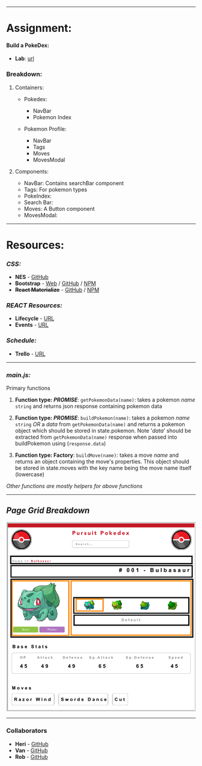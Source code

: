 

___
# Assignment:

#### Build a PokeDex:
* **Lab**: [url](https://github.com/mmosayed/PCNW-U4-Lab2)

### Breakdown:
1. Containers:
    * Pokedex: 
        * NavBar
        * Pokemon Index


    * Pokemon Profile:
        * NavBar
        * Tags
        * Moves
        * MovesModal

2. Components:
    * NavBar: Contains searchBar component
    * Tags: For pokemon types
    * PokeIndex:
    * Search Bar:
    * Moves: A Button component
    * MovesModal:
___

# Resources:

### *CSS:* 
*  **NES** - [GitHub](https://nostalgic-css.github.io/NES.css/)
*  **Bootstrap** - [Web](https://getbootstrap.com/) / [GitHub](https://github.com/twbs/bootstrap) / [NPM](https://www.npmjs.com/package/bootstrap)
* **~~React Materialize~~**  - [GitHub](https://react-materialize.github.io/#/) / [NPM](https://www.npmjs.com/package/react-materialize)

### *REACT Resources:*

*  **Lifecycle** - [URL](http://projects.wojtekmaj.pl/react-lifecycle-methods-diagram/)
*  **Events** - [URL](https://reactjs.org/docs/events.html)

### *Schedule:*

* **Trello** - [URL](https://trello.com/invite/b/UAptvJuA/c445281bba07bf3beabd04cff5a3975b/pokedex)

___
### _**main.js:**_
Primary functions

1. **Function type: _PROMISE_**: `getPokemonData(name)`: takes a pokemon _*name*_ `string` and returns json response containing pokemon data

2. **Function type: _PROMISE_**: `buildPokemon(name)`: takes a pokemon _*name*_ `string` *OR* a *data* from `getPokemonData(name)` and returns a pokemon object which should be stored in state.pokemon. Note '_data_' should be extracted from `getPokemonData(name)` response when passed into buildPokemon using (`response.data`)

3. **Function type: Factory**: `buildMove(name)`: takes a move *_name_* and returns an object containing the move's properties. This object should be stored in state.moves with the key name being the move name itself (lowercase)

*Other functions are mostly helpers for above functions*

___

## *Page Grid Breakdown*

![pokepage layout](src/assets/pokepage_layout.png)
___
### Collaborators

*  **Heri** - [GitHub](https://github.com/HeribertoUroza)
*  **Van** - [GitHub](https://github.com/vantran23)
*  **Rob** - [GitHub](https://github.com/FiveEightyEight)